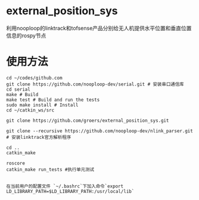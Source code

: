 # external_position_sys
利用nooploop的linktrack和tofsense产品分别给无人机提供水平位置和垂直位置信息的rospy节点

# 使用方法
```shell
cd ~/codes/github.com
git clone https://github.com/nooploop-dev/serial.git # 安装串口通信库
cd serial
make # Build
make test # Build and run the tests
sudo make install # Install
cd ~/catkin_ws/src

git clone https://github.com/groers/external_position_sys.git

git clone --recursive https://github.com/nooploop-dev/nlink_parser.git  # 安装linktrack官方解析程序

cd ..
catkin_make

roscore
catkin_make run_tests #执行单元测试


在当前用户的配置文件 `~/.bashrc`下加入命令`export LD_LIBRARY_PATH=$LD_LIBRARY_PATH:/usr/local/lib`
```
